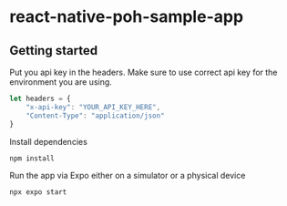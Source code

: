 # react-native-poh-sample-app

## Getting started

Put you api key in the headers. Make sure to use correct api key for the environment you are using.
```javascript
let headers = {
    "x-api-key": "YOUR_API_KEY_HERE",
    "Content-Type": "application/json"
}
```

Install dependencies
```console
npm install
```

Run the app via Expo either on a simulator or a physical device
```console
npx expo start
